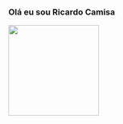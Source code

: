 ### Olá eu sou Ricardo Camisa

<div>
    <a href="https://github.com/ricardocamisa">
    <img height="180em" src="https://github-readme-stats.vercel.app/api?username=ricardocamisa&show_icons=true&theme=dracula&include_all_commits=true&count_private=true"/>
</div>
<!--
**ricardocamisa/ricardocamisa** is a ✨ _special_ ✨ repository because its `README.md` (this file) appears on your GitHub profile.

Here are some ideas to get you started:

- 🔭 I’m currently working on ...
- 🌱 I’m currently learning ...
- 👯 I’m looking to collaborate on ...
- 🤔 I’m looking for help with ...
- 💬 Ask me about ...
- 📫 How to reach me: ...
- 😄 Pronouns: ...
- ⚡ Fun fact: ...
-->



